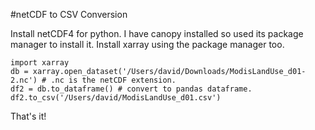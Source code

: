 #netCDF to CSV Conversion

Install netCDF4 for python.  I have canopy installed so used its package manager to install it.  Install xarray using the package manager too.

    import xarray
    db = xarray.open_dataset('/Users/david/Downloads/ModisLandUse_d01-2.nc') # .nc is the netCDF extension.
    df2 = db.to_dataframe() # convert to pandas dataframe.
    df2.to_csv('/Users/david/ModisLandUse_d01.csv')
    
That's it!
